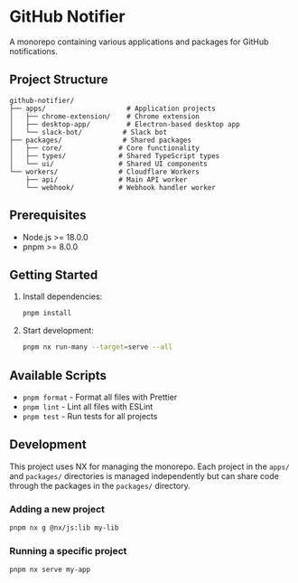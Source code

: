 # GitHub Notifier

A monorepo containing various applications and packages for GitHub notifications.

## Project Structure

```
github-notifier/
├── apps/                    # Application projects
│   ├── chrome-extension/    # Chrome extension
│   ├── desktop-app/         # Electron-based desktop app
│   └── slack-bot/          # Slack bot
├── packages/               # Shared packages
│   ├── core/              # Core functionality
│   ├── types/             # Shared TypeScript types
│   └── ui/                # Shared UI components
└── workers/               # Cloudflare Workers
    ├── api/               # Main API worker
    └── webhook/           # Webhook handler worker
```

## Prerequisites

- Node.js >= 18.0.0
- pnpm >= 8.0.0

## Getting Started

1. Install dependencies:
   ```bash
   pnpm install
   ```

2. Start development:
   ```bash
   pnpm nx run-many --target=serve --all
   ```

## Available Scripts

- `pnpm format` - Format all files with Prettier
- `pnpm lint` - Lint all files with ESLint
- `pnpm test` - Run tests for all projects

## Development

This project uses NX for managing the monorepo. Each project in the `apps/` and `packages/` directories is managed independently but can share code through the packages in the `packages/` directory.

### Adding a new project

```bash
pnpm nx g @nx/js:lib my-lib
```

### Running a specific project

```bash
pnpm nx serve my-app
``` 